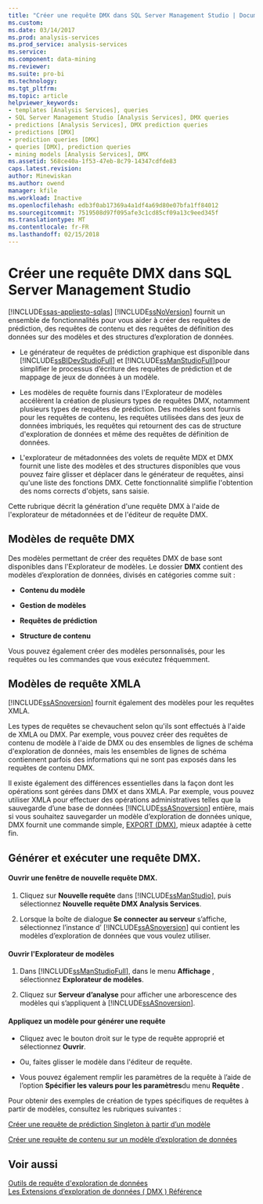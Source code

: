 ```yaml
---
title: "Créer une requête DMX dans SQL Server Management Studio | Documents Microsoft"
ms.custom: 
ms.date: 03/14/2017
ms.prod: analysis-services
ms.prod_service: analysis-services
ms.service: 
ms.component: data-mining
ms.reviewer: 
ms.suite: pro-bi
ms.technology: 
ms.tgt_pltfrm: 
ms.topic: article
helpviewer_keywords:
- templates [Analysis Services], queries
- SQL Server Management Studio [Analysis Services], DMX queries
- predictions [Analysis Services], DMX prediction queries
- predictions [DMX]
- prediction queries [DMX]
- queries [DMX], prediction queries
- mining models [Analysis Services], DMX
ms.assetid: 568ce40a-1f53-47eb-8c79-14347cdfde83
caps.latest.revision: 
author: Minewiskan
ms.author: owend
manager: kfile
ms.workload: Inactive
ms.openlocfilehash: edb3f0ab17369a4a1df4a69d80e07bfa1ff84012
ms.sourcegitcommit: 7519508d97f095afe3c1cd85cf09a13c9eed345f
ms.translationtype: MT
ms.contentlocale: fr-FR
ms.lasthandoff: 02/15/2018
---
```

# <a name="create-a-dmx-query-in-sql-server-management-studio"></a>Créer une requête DMX dans SQL Server Management Studio
[!INCLUDE[ssas-appliesto-sqlas](../../includes/ssas-appliesto-sqlas.md)]
  [!INCLUDE[ssNoVersion](../../includes/ssnoversion-md.md)] fournit un ensemble de fonctionnalités pour vous aider à créer des requêtes de prédiction, des requêtes de contenu et des requêtes de définition des données sur des modèles et des structures d’exploration de données.  
  
-   Le générateur de requêtes de prédiction graphique est disponible dans [!INCLUDE[ssBIDevStudioFull](../../includes/ssbidevstudiofull-md.md)] et [!INCLUDE[ssManStudioFull](../../includes/ssmanstudiofull-md.md)]pour simplifier le processus d’écriture des requêtes de prédiction et de mappage de jeux de données à un modèle.  
  
-   Les modèles de requête fournis dans l'Explorateur de modèles accélèrent la création de plusieurs types de requêtes DMX, notamment plusieurs types de requêtes de prédiction. Des modèles sont fournis pour les requêtes de contenu, les requêtes utilisées dans des jeux de données imbriqués, les requêtes qui retournent des cas de structure d'exploration de données et même des requêtes de définition de données.  
  
-   L'explorateur de métadonnées des volets de requête MDX et DMX fournit une liste des modèles et des structures disponibles que vous pouvez faire glisser et déplacer dans le générateur de requêtes, ainsi qu'une liste des fonctions DMX. Cette fonctionnalité simplifie l'obtention des noms corrects d'objets, sans saisie.  
  
 Cette rubrique décrit la génération d'une requête DMX à l'aide de l'explorateur de métadonnées et de l'éditeur de requête DMX.  
  
##  <a name="BKMK_Templates"></a> Modèles de requête DMX  
 Des modèles permettant de créer des requêtes DMX de base sont disponibles dans l'Explorateur de modèles. Le dossier **DMX** contient des modèles d’exploration de données, divisés en catégories comme suit :  
  
-   **Contenu du modèle**  
  
-   **Gestion de modèles**  
  
-   **Requêtes de prédiction**  
  
-   **Structure de contenu**  
  
 Vous pouvez également créer des modèles personnalisés, pour les requêtes ou les commandes que vous exécutez fréquemment.  
  
## <a name="xmla-query-templates"></a>Modèles de requête XMLA  
 [!INCLUDE[ssASnoversion](../../includes/ssasnoversion-md.md)] fournit également des modèles pour les requêtes XMLA.  
  
 Les types de requêtes se chevauchent selon qu'ils sont effectués à l'aide de XMLA ou DMX. Par exemple, vous pouvez créer des requêtes de contenu de modèle à l'aide de DMX ou des ensembles de lignes de schéma d'exploration de données, mais les ensembles de lignes de schéma contiennent parfois des informations qui ne sont pas exposés dans les requêtes de contenu DMX.  
  
 Il existe également des différences essentielles dans la façon dont les opérations sont gérées dans DMX et dans XMLA. Par exemple, vous pouvez utiliser XMLA pour effectuer des opérations administratives telles que la sauvegarde d’une base de données [!INCLUDE[ssASnoversion](../../includes/ssasnoversion-md.md)] entière, mais si vous souhaitez sauvegarder un modèle d’exploration de données unique, DMX fournit une commande simple, [EXPORT &#40;DMX&#41;](../../dmx/export-dmx.md), mieux adaptée à cette fin.  
  
##  <a name="BKMK_Building_Queries"></a> Générer et exécuter une requête DMX.  
  
#### <a name="open-a-new-dmx-query-window"></a>Ouvrir une fenêtre de nouvelle requête DMX.  
  
1.  Cliquez sur **Nouvelle requête** dans [!INCLUDE[ssManStudio](../../includes/ssmanstudio-md.md)], puis sélectionnez **Nouvelle requête DMX Analysis Services**.  
  
2.  Lorsque la boîte de dialogue **Se connecter au serveur** s’affiche, sélectionnez l’instance d’ [!INCLUDE[ssASnoversion](../../includes/ssasnoversion-md.md)] qui contient les modèles d’exploration de données que vous voulez utiliser.  
  
#### <a name="open-template-explorer"></a>Ouvrir l'Explorateur de modèles  
  
1.  Dans [!INCLUDE[ssManStudioFull](../../includes/ssmanstudiofull-md.md)], dans le menu **Affichage** , sélectionnez **Explorateur de modèles**.  
  
2.  Cliquez sur **Serveur d’analyse** pour afficher une arborescence des modèles qui s’appliquent à [!INCLUDE[ssASnoversion](../../includes/ssasnoversion-md.md)].  
  
#### <a name="apply-a-template-to-build-a-query"></a>Appliquez un modèle pour générer une requête  
  
-   Cliquez avec le bouton droit sur le type de requête approprié et sélectionnez **Ouvrir**.  
  
-   Ou, faites glisser le modèle dans l'éditeur de requête.  
  
-   Vous pouvez également remplir les paramètres de la requête à l’aide de l’option **Spécifier les valeurs pour les paramètres**du menu **Requête** .  
  
 Pour obtenir des exemples de création de types spécifiques de requêtes à partir de modèles, consultez les rubriques suivantes :  
  
 [Créer une requête de prédiction Singleton à partir d’un modèle](../../analysis-services/data-mining/create-a-singleton-prediction-query-from-a-template.md)  
  
 [Créer une requête de contenu sur un modèle d’exploration de données](../../analysis-services/data-mining/create-a-content-query-on-a-mining-model.md)  
  
## <a name="see-also"></a>Voir aussi  
 [Outils de requête d'exploration de données](../../analysis-services/data-mining/data-mining-query-tools.md)   
 [Les Extensions d’exploration de données &#40; DMX &#41; Référence](../../dmx/data-mining-extensions-dmx-reference.md)  
  
  
